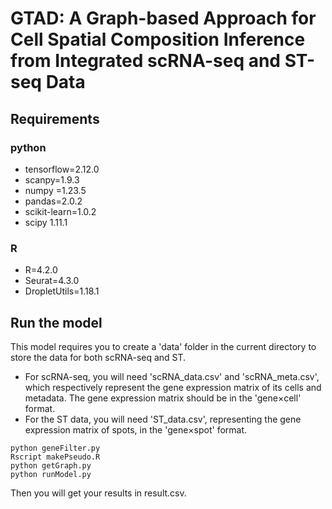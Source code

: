 # GTAD: A Graph-based Approach for Cell Spatial Composition Inference from Integrated scRNA-seq and ST-seq Data

## Requirements

### python

 - tensorflow=2.12.0
 - scanpy=1.9.3
 - numpy =1.23.5
 - pandas=2.0.2
 - scikit-learn=1.0.2
 - scipy 1.11.1
### R
 - R=4.2.0 
 - Seurat=4.3.0 
 - DropletUtils=1.18.1

## Run the model
This model requires you to create a 'data' folder in the current directory to store the data for both scRNA-seq and ST. 

 - For scRNA-seq, you will need 'scRNA_data.csv' and 'scRNA_meta.csv',
   which respectively represent the gene expression matrix of its cells
   and metadata. The gene expression matrix should be in the 'gene×cell'
   format.  
 - For the ST data, you will need 'ST_data.csv', representing    the
   gene expression matrix of spots, in the 'gene×spot' format.

```
python geneFilter.py
Rscript makePseudo.R
python getGraph.py
python runModel.py
```
Then you will get your results in result.csv.
